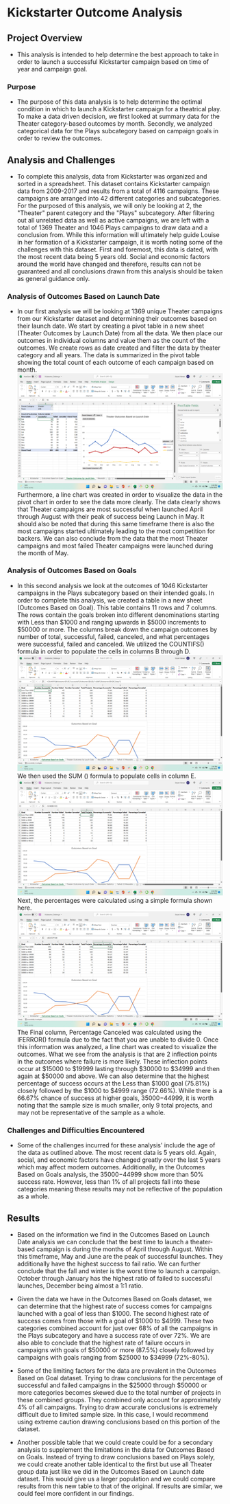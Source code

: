 # Kickstarter Outcome Analysis

## Project Overview 
- This analysis is intended to help determine the best approach to take in order to launch a successful Kickstarter campaign based on time of year and campaign goal. 

### Purpose 
- The purpose of this data analysis is to help determine the optimal condition in which to launch a Kickstarter campaign for a theatrical play. To make a data driven decision, we first looked at summary data for the Theater category-based outcomes by month. Secondly, we analyzed categorical data for the Plays subcategory based on campaign goals in order to review the outcomes.

## Analysis and Challenges
- To complete this analysis, data from Kickstarter was organized and sorted in a spreadsheet. This dataset contains Kickstarter campaign data from 2009-2017 and results from a total of 4116 campaigns. These campaigns are arranged into 42 different categories and subcategories. For the purposed of this analysis, we will only be looking at 2, the "Theater" parent category and the "Plays" subcategory. After filtering out all unrelated data as well as active campaigns, we are left with a total of 1369 Theater and 1046 Plays campaigns to draw data and a conclusion from. While this information will ultimately help guide Louise in her formation of a Kickstarter campaign, it is worth noting some of the challenges with this dataset. First and foremost, this data is dated, with the most recent data being 5 years old. Social and economic factors around the world have changed and therefore, results can not be guaranteed and all conclusions drawn from this analysis should be taken as general guidance only. 

### Analysis of Outcomes Based on Launch Date
- In our first analysis we will be looking at 1369 unique Theater campaigns from our Kickstarter dataset and determining their outcomes based on their launch date. We start by creating a pivot table in a new sheet (Theater Outcomes by Launch Date) from all the data. We then place our outcomes in individual columns and value them as the count of the outcomes. We create rows as date created and filter the data by theater category and all years. The data is summarized in the pivot table showing the total count of each outcome of each campaign based on month. ![pivot_tables_fields]( https://github.com/BryantKlewer/kickstarter-analysis/blob/main/Screen%20Shots/pivot_tables_fields.png) Furthermore, a line chart was created in order to visualize the data in the pivot chart in order to see the data more clearly. The data clearly shows that Theater campaigns are most successful when launched April through August with their peak of success being Launch in May. It should also be noted that during this same timeframe there is also the most campaigns started ultimately leading to the most competition for backers. We can also conclude from the data that the most Theater campaigns and most failed Theater campaigns were launched during the month of May. 

### Analysis of Outcomes Based on Goals 
- In this second analysis we look at the outcomes of 1046 Kickstarter campaigns in the Plays subcategory based on their intended goals. In order to complete this analysis, we created a table in a new sheet (Outcomes Based on Goal). This table contains 11 rows and 7 columns. The rows contain the goals broken into different denominations starting with Less than $1000 and ranging upwards in $5000 increments to $50000 or more. The columns break down the campaign outcomes by number of total, successful, failed, canceled, and what percentages were successful, failed and canceled. We utilized the COUNTIFS() formula in order to populate the cells in columns B through D. ![countifs_formula](https://github.com/BryantKlewer/kickstarter-analysis/blob/main/Screen%20Shots/countifs_formula.png)  We then used the SUM () formula to populate cells in column E. ![sum_formula](https://github.com/BryantKlewer/kickstarter-analysis/blob/main/Screen%20Shots/sum_formula.png)  Next, the percentages were calculated using a simple formula shown here. ![percentage_formula](https://github.com/BryantKlewer/kickstarter-analysis/blob/main/Screen%20Shots/percentage_formula.png)  The Final column, Percentage Canceled was calculated using the IFERROR() formula due to the fact that you are unable to divide 0.    Once this information was analyzed, a line chart was created to visualize the outcomes. What we see from the analysis is that are 2 inflection points in the outcomes where failure is more likely. These inflection points occur at $15000 to $19999 lasting through $30000 to $34999 and then again at $50000 and above.  We can also determine that the highest percentage of success occurs at the Less than $1000 goal (75.81%) closely followed by the $1000 to $4999 range (72.66%). While there is a 66.67% chance of success at higher goals, $35000-$44999, it is worth noting that the sample size is much smaller, only 9 total projects, and may not be representative of the sample as a whole.  

### Challenges and Difficulties Encountered
- Some of the challenges incurred for these analysis' include the age of the data as outlined above. The most recent data is 5 years old. Again, social, and economic factors have changed greatly over the last 5 years which may affect modern outcomes. Additionally, in the Outcomes Based on Goals analysis, the $35000-$44999 show more than 50% success rate. However, less than 1% of all projects fall into these categories meaning these results may not be reflective of the population as a whole. 

## Results

- Based on the information we find in the Outcomes Based on Launch Date analysis we can conclude that the best time to launch a theater-based campaign is during the months of April through August. 
Within this timeframe, May and June are the peak of successful launches. They additionally have the highest success to fail ratio. We can further conclude that the fall and winter is the worst 
time to launch a campaign. October through January has the highest ratio of failed to successful launches, December being almost a 1:1 ratio. 

- Given the data we have in the Outcomes Based on Goals dataset, we can determine that the highest rate of success comes for campaigns launched with a goal of less than $1000. The second highest rate of success comes from those with a goal of $1000 to $4999. These two categories combined account for just over 68% of all the campaigns in the Plays subcategory and have a success rate of over 72%. We are also able to conclude that the highest rate of failure occurs in campaigns with goals of $50000 or more (87.5%) closely followed by campaigns with goals ranging from $25000 to $34999 (72%-80%).

- Some of the limiting factors for the data are prevalent in the Outcomes Based on Goal dataset. Trying to draw conclusions for the percentage of successful and failed campaigns in the $25000 through $50000 or more categories becomes skewed due to the total number of projects in these combined groups. They combined only account for approximately 4% of all campaigns. Trying to draw accurate conclusions is extremely difficult due to limited sample size. In this case, I would recommend using extreme caution drawing conclusions based on this portion of the dataset. 

- Another possible table that we could create could be for a secondary analysis to supplement the limitations in the data for Outcomes Based on Goals. Instead of trying to draw conclusions based on Plays solely, we could create another table identical to the first but use all Theater group data just like we did in the Outcomes Based on Launch date dataset. This would give us a larger population and we could compare results from this new table to that of the original. If results are similar, we could feel more confident in our findings.
